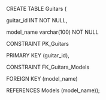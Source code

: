 CREATE TABLE Guitars (

guitar_id INT NOT NULL,

model_name varchar(100) NOT NULL

CONSTRAINT PK_Guitars

PRIMARY KEY (guitar_id),

CONSTRAINT FK_Guitars_Models

FOREIGN KEY (model_name)

REFERENCES Models (model_name));
